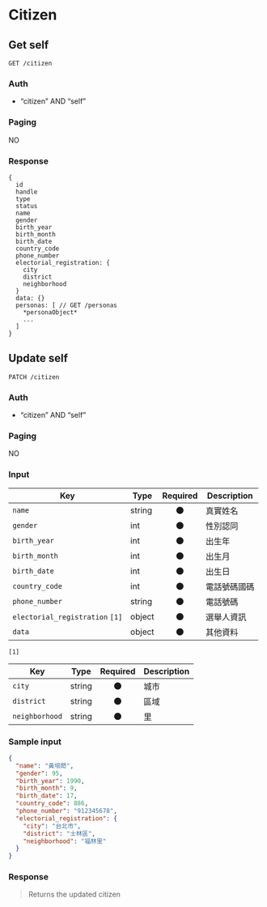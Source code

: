 # Citizen

## Get self
```
GET /citizen
```

### Auth
- “citizen” AND “self”

### Paging
NO

### Response
```
{
  id
  handle
  type
  status
  name
  gender
  birth_year
  birth_month
  birth_date
  country_code
  phone_number
  electorial_registration: {
    city
    district
    neighborhood
  }
  data: {}
  personas: [ // GET /personas
    *personaObject*
    ...
  ]
}
```

## Update self
```
PATCH /citizen
```

### Auth
- “citizen” AND “self”

### Paging
NO

### Input

| Key | Type | Required | Description |
| --- | --- | :---: | --- |
| `name` | string | 🌑 | 真實姓名 |
| `gender` | int | 🌑 | 性別認同 |
| `birth_year` | int | 🌑 | 出生年 |
| `birth_month` | int | 🌑 | 出生月 |
| `birth_date` | int | 🌑 | 出生日 |
| `country_code` | int | 🌑 | 電話號碼國碼 |
| `phone_number` | string | 🌑 | 電話號碼 |
| `electorial_registration` `[1]` | object | 🌑 | 選舉人資訊 |
| `data` | object | 🌑 | 其他資料 |

`[1]`

| Key | Type | Required | Description |
| --- | --- | :---: | --- |
| `city` | string | 🌑 | 城市 |
| `district` | string | 🌑 | 區域 |
| `neighborhood` | string | 🌑 | 里 |

### Sample input
```json
{
  "name": "黃培閎",
  "gender": 95,
  "birth_year": 1990,
  "birth_month": 9,
  "birth_date": 17,
  "country_code": 886,
  "phone_number": "912345678",
  "electorial_registration": {
    "city": "台北市",
    "district": "士林區",
    "neighborhood": "福林里"
  }
}
```

### Response
> Returns the updated citizen

